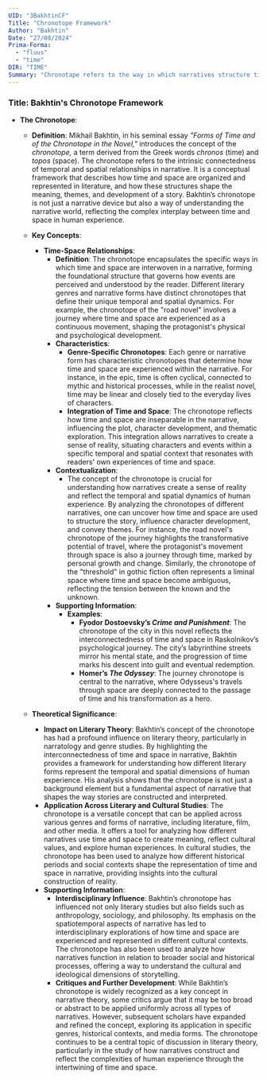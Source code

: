 ```yaml
---
UID: "3BakhtinCF"
Title: "Chronotope Framework"
Author: "Bakhtin"
Date: "27/08/2024"
Prima-Forma:
  - "fluus"
  - "time"
DIR: "TIME"
Summary: "Chronotape refers to the way in which narratives structure time and space, and how these structures shape the meaning and development of story."
---
```


### Title: **Bakhtin's Chronotope Framework**

- **The Chronotope**:
  - **Definition**: Mikhail Bakhtin, in his seminal essay *"Forms of Time and of the Chronotope in the Novel,"* introduces the concept of the *chronotope,* a term derived from the Greek words *chronos* (time) and *topos* (space). The chronotope refers to the intrinsic connectedness of temporal and spatial relationships in narrative. It is a conceptual framework that describes how time and space are organized and represented in literature, and how these structures shape the meaning, themes, and development of a story. Bakhtin’s chronotope is not just a narrative device but also a way of understanding the narrative world, reflecting the complex interplay between time and space in human experience.

  - **Key Concepts**:

    - **Time-Space Relationships**:
      - **Definition**: The chronotope encapsulates the specific ways in which time and space are interwoven in a narrative, forming the foundational structure that governs how events are perceived and understood by the reader. Different literary genres and narrative forms have distinct chronotopes that define their unique temporal and spatial dynamics. For example, the chronotope of the "road novel" involves a journey where time and space are experienced as a continuous movement, shaping the protagonist's physical and psychological development.
      - **Characteristics**:
        - **Genre-Specific Chronotopes**: Each genre or narrative form has characteristic chronotopes that determine how time and space are experienced within the narrative. For instance, in the epic, time is often cyclical, connected to mythic and historical processes, while in the realist novel, time may be linear and closely tied to the everyday lives of characters.
        - **Integration of Time and Space**: The chronotope reflects how time and space are inseparable in the narrative, influencing the plot, character development, and thematic exploration. This integration allows narratives to create a sense of reality, situating characters and events within a specific temporal and spatial context that resonates with readers' own experiences of time and space.
      - **Contextualization**:
        - The concept of the chronotope is crucial for understanding how narratives create a sense of reality and reflect the temporal and spatial dynamics of human experience. By analyzing the chronotopes of different narratives, one can uncover how time and space are used to structure the story, influence character development, and convey themes. For instance, the road novel's chronotope of the journey highlights the transformative potential of travel, where the protagonist's movement through space is also a journey through time, marked by personal growth and change. Similarly, the chronotope of the "threshold" in gothic fiction often represents a liminal space where time and space become ambiguous, reflecting the tension between the known and the unknown.
      - **Supporting Information**:
        - **Examples**:
          - **Fyodor Dostoevsky’s *Crime and Punishment***: The chronotope of the city in this novel reflects the interconnectedness of time and space in Raskolnikov’s psychological journey. The city’s labyrinthine streets mirror his mental state, and the progression of time marks his descent into guilt and eventual redemption.
          - **Homer’s *The Odyssey***: The journey chronotope is central to the narrative, where Odysseus's travels through space are deeply connected to the passage of time and his transformation as a hero.

  - **Theoretical Significance**:
    - **Impact on Literary Theory**: Bakhtin’s concept of the chronotope has had a profound influence on literary theory, particularly in narratology and genre studies. By highlighting the interconnectedness of time and space in narrative, Bakhtin provides a framework for understanding how different literary forms represent the temporal and spatial dimensions of human experience. His analysis shows that the chronotope is not just a background element but a fundamental aspect of narrative that shapes the way stories are constructed and interpreted.
    - **Application Across Literary and Cultural Studies**: The chronotope is a versatile concept that can be applied across various genres and forms of narrative, including literature, film, and other media. It offers a tool for analyzing how different narratives use time and space to create meaning, reflect cultural values, and explore human experiences. In cultural studies, the chronotope has been used to analyze how different historical periods and social contexts shape the representation of time and space in narrative, providing insights into the cultural construction of reality.
    - **Supporting Information**:
      - **Interdisciplinary Influence**: Bakhtin’s chronotope has influenced not only literary studies but also fields such as anthropology, sociology, and philosophy. Its emphasis on the spatiotemporal aspects of narrative has led to interdisciplinary explorations of how time and space are experienced and represented in different cultural contexts. The chronotope has also been used to analyze how narratives function in relation to broader social and historical processes, offering a way to understand the cultural and ideological dimensions of storytelling.
      - **Critiques and Further Development**: While Bakhtin’s chronotope is widely recognized as a key concept in narrative theory, some critics argue that it may be too broad or abstract to be applied uniformly across all types of narratives. However, subsequent scholars have expanded and refined the concept, exploring its application in specific genres, historical contexts, and media forms. The chronotope continues to be a central topic of discussion in literary theory, particularly in the study of how narratives construct and reflect the complexities of human experience through the intertwining of time and space.
